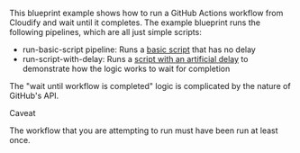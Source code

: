 This blueprint example shows how to run a GitHub Actions workflow from Cloudify and wait until it completes. The example blueprint runs the following pipelines, which are all just simple scripts:

* run-basic-script pipeline: Runs a [basic script](./workflow_scripts/basic_script.sh) that has no delay
* run-script-with-delay: Runs a [script with an artificial delay](./workflow_scripts/script_with_delay.sh) to demonstrate how the logic works to wait for completion

The "wait until workflow is completed" logic is complicated by the nature of GitHub's API.


Caveat

The workflow that you are attempting to run must have been run at least once.
